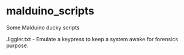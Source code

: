 # malduino_scripts
Some Malduino ducky scripts

Jiggler.txt - Emulate a keypress to keep a system awake for forensics purpose.
